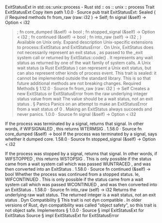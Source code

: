 ExitStatusExt in std::os::unix::process - Rust
std
::
os
::
unix
::
process
Trait
ExitStatusExt
Copy item path
1.0.0
·
Source
pub trait ExitStatusExt: Sealed {
    // Required methods
    fn
from_raw
(raw:
i32
) -> Self;
fn
signal
(&self) ->
Option
<
i32
>;
fn
core_dumped
(&self) ->
bool
;
fn
stopped_signal
(&self) ->
Option
<
i32
>;
fn
continued
(&self) ->
bool
;
fn
into_raw
(self) ->
i32
;
}
Available on
Unix
only.
Expand description
Unix-specific extensions to
process::ExitStatus
and
ExitStatusError
.
On Unix,
ExitStatus
does not necessarily represent an exit status
, as
passed to the
_exit
system call or returned by
ExitStatus::code()
.  It represents
any wait status
as returned by one of the
wait
family of system
calls.
A Unix wait status (a Rust
ExitStatus
) can represent a Unix exit status, but can also
represent other kinds of process event.
This trait is sealed: it cannot be implemented outside the standard library.
This is so that future additional methods are not breaking changes.
Required Methods
§
1.12.0
·
Source
fn
from_raw
(raw:
i32
) -> Self
Creates a new
ExitStatus
or
ExitStatusError
from the raw underlying integer status
value from
wait
The value should be a
wait status, not an exit status
.
§
Panics
Panics on an attempt to make an
ExitStatusError
from a wait status of
0
.
Making an
ExitStatus
always succeeds and never panics.
1.0.0
·
Source
fn
signal
(&self) ->
Option
<
i32
>
If the process was terminated by a signal, returns that signal.
In other words, if
WIFSIGNALED
, this returns
WTERMSIG
.
1.58.0
·
Source
fn
core_dumped
(&self) ->
bool
If the process was terminated by a signal, says whether it dumped core.
1.58.0
·
Source
fn
stopped_signal
(&self) ->
Option
<
i32
>
If the process was stopped by a signal, returns that signal.
In other words, if
WIFSTOPPED
, this returns
WSTOPSIG
.  This is only possible if the status came from
a
wait
system call which was passed
WUNTRACED
, and was then converted into an
ExitStatus
.
1.58.0
·
Source
fn
continued
(&self) ->
bool
Whether the process was continued from a stopped status.
Ie,
WIFCONTINUED
.  This is only possible if the status came from a
wait
system call
which was passed
WCONTINUED
, and was then converted into an
ExitStatus
.
1.58.0
·
Source
fn
into_raw
(self) ->
i32
Returns the underlying raw
wait
status.
The returned integer is a
wait status, not an exit status
.
Dyn Compatibility
§
This trait is
not
dyn compatible
.
In older versions of Rust, dyn compatibility was called "object safety", so this trait is not object safe.
Implementors
§
1.0.0
·
Source
§
impl
ExitStatusExt
for
ExitStatus
Source
§
impl
ExitStatusExt
for
ExitStatusError